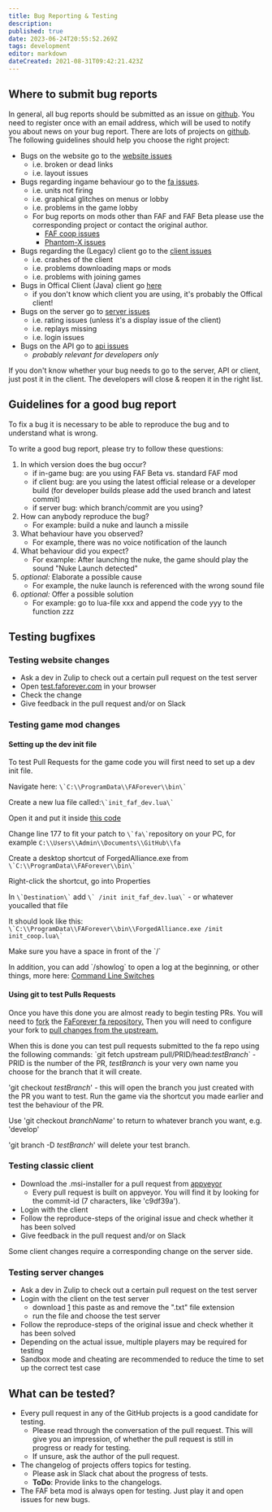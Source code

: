 ```yaml
---
title: Bug Reporting & Testing
description: 
published: true
date: 2023-06-24T20:55:52.269Z
tags: development
editor: markdown
dateCreated: 2021-08-31T09:42:21.423Z
---
```


## Where to submit bug reports

In general, all bug reports should be submitted as an issue on [github](https://github.com/FAForever). You need to register once with an email address, which will be used to notify you about news on your bug report. There are lots of projects on [github](https://github.com/FAForever). The following guidelines should help you choose the right project:
- Bugs on the website go to the [website issues](https://github.com/FAForever/website/issues)
	- i.e. broken or dead links
	- i.e. layout issues
- Bugs regarding ingame behaviour go to the [fa issues](https://github.com/FAForever/fa/issues).
	- i.e. units not firing
	- i.e. graphical glitches on menus or lobby
	- i.e. problems in the game lobby
	- For bug reports on mods other than FAF and FAF Beta please use the corresponding project or contact the original author.
		- [FAF coop issues](https://github.com/FAForever/fa-coop/issues)
		- [Phantom-X issues](https://github.com/FAForever/faf-phantomx/issues) 
- Bugs regarding the (Legacy) client go to the [client issues](https://github.com/FAForever/client/issues)
	- i.e. crashes of the client
	- i.e. problems downloading maps or mods
	- i.e. problems with joining games
- Bugs in Offical Client (Java) client go [here](https://github.com/FAForever/Downlords-faf-client/issues)
	- if you don't know which client you are using, it's probably the Offical client!
- Bugs on the server go to [server issues](https://github.com/FAForever/server/issues)
	- i.e. rating issues (unless it's a display issue of the client)
	- i.e. replays missing
	- i.e. login issues
- Bugs on the API go to [api issues](https://github.com/FAForever/api/issues)
	- *probably relevant for developers only*

If you don't know whether your bug needs to go to the server, API or client, just post it in the client. The developers will close & reopen it in the right list.

## Guidelines for a good bug report

To fix a bug it is necessary to be able to reproduce the bug and to understand what is wrong.

To write a good bug report, please try to follow these questions:
1. In which version does the bug occur?
	- if in-game bug: are you using FAF Beta vs. standard FAF mod
	- if client bug: are you using the latest official release or a developer build (for developer builds please add the used branch and latest commit)
	- if server bug: which branch/commit are you using?
2. How can anybody reproduce the bug?
	- For example: build a nuke and launch a missile
3. What behaviour have you observed?
	- For example, there was no voice notification of the launch
4. What behaviour did you expect?
	- For example: After launching the nuke, the game should play the sound "Nuke Launch detected"
5. *optional:* Elaborate a possible cause
	- For example, the nuke launch is referenced with the wrong sound file
6. *optional:* Offer a possible solution
	- For example: go to lua-file xxx and append the code yyy to the function zzz

## Testing bugfixes

### Testing website changes
- Ask a dev in Zulip to check out a certain pull request on the test server
- Open [test.faforever.com](http://test.faforever.com) in your browser
- Check the change
- Give feedback in the pull request and/or on Slack

### Testing game mod changes

#### Setting up the dev init file

To test Pull Requests for the game code you will first need to set up a dev init file.

Navigate here: ```\`C:\\ProgramData\\FAForever\\bin\` ```

Create a new lua file called:``` \`init_faf_dev.lua\` ```

Open it and put it inside [this code](http://pastebin.com/zt2x1gC6)

Change line 177 to fit your patch to ``` \`fa\` ```repository on your PC, for example `C:\\Users\\Admin\\Documents\\GitHub\\fa`

Create a desktop shortcut of ForgedAlliance.exe from ``` \`C:\\ProgramData\\FAForever\\bin\` ```

Right-click the shortcut, go into Properties

In ``` \`Destination\` ``` add ``` \` /init init_faf_dev.lua\` ``` - or whatever youcalled that file

It should look like this: ``` \`C:\\ProgramData\\FAForever\\bin\\ForgedAlliance.exe /init init_coop.lua\` ```

Make sure you have a space in front of the \`/\`

In addition, you can add \`/showlog\` to open a log at the beginning, or other things, more here: [Command Line Switches](/Command-Line-Switches)

#### Using git to test Pulls Requests

Once you have this done you are almost ready to begin testing PRs. You will need to [fork](https://help.github.com/articles/fork-a-repo/) the [FaForever fa repository.](https://github.com/FAForever/fa) Then you will need to configure your fork to [pull changes from the upstream.](https://help.github.com/articles/fork-a-repo/#step-3-configure-git-to-sync-your-fork-with-the-original-spoon-knife-repository)

When this is done you can test pull requests submitted to the fa repo using the following commands: \`git fetch upstream pull/PRID/head:*testBranch*\` - PRID is the number of the PR, *testBranch* is your very own name you choose for the branch that it will create.

'git checkout *testBranch*' - this will open the branch you just created with the PR you want to test. Run the game via the shortcut you made earlier and test the behaviour of the PR. 

Use 'git checkout *branchName*' to return to whatever branch you want, e.g. 'develop'

'git branch -D *testBranch*' will delete your test branch.

### Testing classic client
- Download the .msi-installer for a pull request from [appveyor](https://ci.appveyor.com/project/Sheeo/client/history)
	- Every pull request is built on appveyor. You will find it by looking for the commit-id (7 characters, like 'c9df39a').
- Login with the client
- Follow the reproduce-steps of the original issue and check whether it has been solved
- Give feedback in the pull request and/or on Slack

Some client changes require a corresponding change on the server side.

### Testing server changes
- Ask a dev in Zulip to check out a certain pull request on the test server
- Login with the client on the test server
	- download [1](https://pastebin.com/BeSCVczA) this paste as and remove the ".txt" file extension
	- run the file and choose the test server
- Follow the reproduce-steps of the original issue and check whether it has been solved
- Depending on the actual issue, multiple players may be required for testing
- Sandbox mode and cheating are recommended to reduce the time to set up the correct test case

## What can be tested?
- Every pull request in any of the GitHub projects is a good candidate for testing.
	- Please read through the conversation of the pull request. This will give you an impression, of whether the pull request is still in progress or ready for testing.
	- If unsure, ask the author of the pull request. 
- The changelog of projects offers topics for testing. 
	- Please ask in Slack chat about the progress of tests. 
	- **ToDo**: Provide links to the changelogs.
- The FAF beta mod is always open for testing. Just play it and open issues for new bugs.